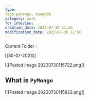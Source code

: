 ```yaml
---
type: 
tags:pymongo, mongodb 
category: work
for_inteview: 
creation_date: 2023-07-30 11:56
modification_date: 2023-07-30 11:56
---
```


Current Folder : 




[[30-07-2023]]


![[Pasted image 20230730115722.png]]

## What is `PyMongo`

![[Pasted image 20230730115823.png]]

